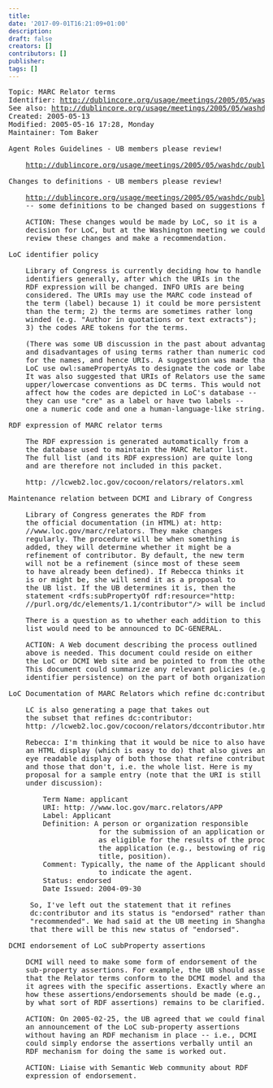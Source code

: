 ```yaml
---
title: 
date: '2017-09-01T16:21:09+01:00'
description: 
draft: false
creators: []
contributors: []
publisher: 
tags: []
---
```


<pre>
Topic: MARC Relator terms
Identifier: <a href="/usage/meetings/2005/05/washdc/topic-relators/">http://dublincore.org/usage/meetings/2005/05/washdc/topic-relators/</a>
See also: <a href="/usage/meetings/2005/05/washdc/">http://dublincore.org/usage/meetings/2005/05/washdc/</a>
Created: 2005-05-13
Modified: 2005-05-16 17:28, Monday
Maintainer: Tom Baker

Agent Roles Guidelines - UB members please review!

    <a href="/usage/meetings/2005/05/washdc/public/2005-05-14.Agent-Roles-Guidelines7.txt">http://dublincore.org/usage/meetings/2005/05/washdc/public/2005-05-14.Agent-Roles-Guidelines7.txt</a>

Changes to definitions - UB members please review!

    <a href="/usage/meetings/2005/05/washdc/public/2004-10-21.relators-review.txt">http://dublincore.org/usage/meetings/2005/05/washdc/public/2004-10-21.relators-review.txt</a>
    -- some definitions to be changed based on suggestions from Diane

    ACTION: These changes would be made by LoC, so it is a
    decision for LoC, but at the Washington meeting we could
    review these changes and make a recommendation.

LoC identifier policy

    Library of Congress is currently deciding how to handle
    identifiers generally, after which the URIs in the
    RDF expression will be changed. INFO URIs are being
    considered. The URIs may use the MARC code instead of
    the term (label) because 1) it could be more persistent
    than the term; 2) the terms are sometimes rather long
    winded (e.g. "Author in quotations or text extracts");
    3) the codes ARE tokens for the terms.

    (There was some UB discussion in the past about advantages
    and disadvantages of using terms rather than numeric codes
    for the names, and hence URIs. A suggestion was made that
    LoC use owl:samePropertyAs to designate the code or label.
    It was also suggested that URIs of Relators use the same
    upper/lowercase conventions as DC terms. This would not
    affect how the codes are depicted in LoC's database --
    they can use "cre" as a label or have two labels --
    one a numeric code and one a human-language-like string.)

RDF expression of MARC relator terms

    The RDF expression is generated automatically from a
    the database used to maintain the MARC Relator list.
    The full list (and its RDF expression) are quite long
    and are therefore not included in this packet.

    http: //lcweb2.loc.gov/cocoon/relators/relators.xml

Maintenance relation between DCMI and Library of Congress

    Library of Congress generates the RDF from
    the official documentation (in HTML) at: http:
    //www.loc.gov/marc/relators. They make changes
    regularly. The procedure will be when something is
    added, they will determine whether it might be a
    refinement of contributor. By default, the new term
    will not be a refinement (since most of these seem
    to have already been defined). If Rebecca thinks it
    is or might be, she will send it as a proposal to
    the UB list. If the UB determines it is, then the
    statement &lt;rdfs:subPropertyOf rdf:resource="http:
    //purl.org/dc/elements/1.1/contributor"/&gt; will be included.

    There is a question as to whether each addition to this
    list would need to be announced to DC-GENERAL.

    ACTION: A Web document describing the process outlined
    above is needed. This document could reside on either
    the LoC or DCMI Web site and be pointed to from the other.
    This document could summarize any relevant policies (e.g.,
    identifier persistence) on the part of both organizations.

LoC Documentation of MARC Relators which refine dc:contributor

    LC is also generating a page that takes out
    the subset that refines dc:contributor: 
    http: //lcweb2.loc.gov/cocoon/relators/dccontributor.html

    Rebecca: I'm thinking that it would be nice to also have
    an HTML display (which is easy to do) that also gives an
    eye readable display of both those that refine contributor
    and those that don't, i.e. the whole list. Here is my
    proposal for a sample entry (note that the URI is still
    under discussion):

        Term Name: applicant
        URI: http: //www.loc.gov/marc.relators/APP
        Label: Applicant
        Definition: A person or organization responsible
                     for the submission of an application or who is named
                     as eligible for the results of the processing of
                     the application (e.g., bestowing of rights, reward,
                     title, position).
        Comment: Typically, the name of the Applicant should be used 
                     to indicate the agent.
        Status: endorsed
        Date Issued: 2004-09-30

     So, I've left out the statement that it refines
     dc:contributor and its status is "endorsed" rather than
     "recommended". We had said at the UB meeting in Shanghai
     that there will be this new status of "endorsed".

DCMI endorsement of LoC subProperty assertions

    DCMI will need to make some form of endorsement of the
    sub-property assertions. For example, the UB should assert
    that the Relator terms conform to the DCMI model and that
    it agrees with the specific assertions. Exactly where and
    how these assertions/endorsements should be made (e.g.,
    by what sort of RDF assertions) remains to be clarified.

    ACTION: On 2005-02-25, the UB agreed that we could finalize
    an announcement of the LoC sub-property assertions
    without having an RDF mechanism in place -- i.e., DCMI
    could simply endorse the assertions verbally until an
    RDF mechanism for doing the same is worked out.

    ACTION: Liaise with Semantic Web community about RDF
    expression of endorsement.

</pre>
